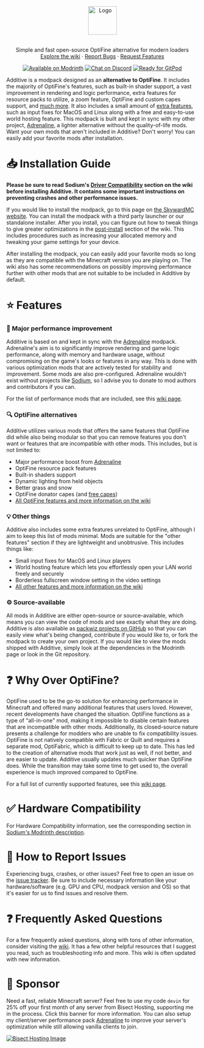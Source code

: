 <div align="center">
  <a href="https://github.com/intergrav/Additive">
    <img src="https://raw.githubusercontent.com/intergrav/Branding/main/additive/additive_textlogo_256h.png" alt="Logo" height="75">
  </a>
  <br />
  <br />
  <p align="center">
    Simple and fast open-source OptiFine alternative for modern loaders
    <br />
    <a href="https://github.com/intergrav/Additive/wiki">Explore the wiki</a>
    ·
    <a href="https://github.com/intergrav/Additive/issues">Report Bugs</a>
    ·
    <a href="https://github.com/intergrav/Additive/issues">Request Features</a>
  </p>
  <a href="https://modrinth.com/modpack/additive"><img src="https://cdn.jsdelivr.net/npm/@intergrav/devins-badges@3/assets/compact-minimal/available/modrinth_vector.svg" alt="Available on Modrinth"></a>
  <a href="https://discord.gg/36Tv44cYte"><img src="https://cdn.jsdelivr.net/npm/@intergrav/devins-badges@3/assets/compact-minimal/social/discord-singular_vector.svg" alt="Chat on Discord"></a>
  <a href="https://gitpod.io/from-referrer/"><img src="https://cdn.jsdelivr.net/npm/@intergrav/devins-badges@3/assets/compact-minimal/supported/gitpod_vector.svg" alt="Ready for GitPod"></a>
</div>

Additive is a modpack designed as an **alternative to OptiFine**. It includes the majority of OptiFine's features, such as built-in shader support, a vast improvement in rendering and logic performance, extra features for resource packs to utilize, a zoom feature, OptiFine and custom capes support, and [much more](https://github.com/intergrav/Additive/wiki/Give-up-OptiFine). It also includes a small amount of [extra features](https://github.com/intergrav/Additive/wiki/Extra-features), such as input fixes for MacOS and Linux along with a free and easy-to-use world hosting feature. This modpack is built and kept in sync with my other project, [Adrenaline](https://modrinth.com/modpack/adrenaline), a lighter alternative without the quality-of-life mods. Want your own mods that aren't included in Additive? Don't worry! You can easily add your favorite mods after installation.

# 📥 Installation Guide

**Please be sure to read Sodium's [Driver Compatibility](https://github.com/CaffeineMC/sodium-fabric/wiki/Driver-Compatibility) section on the wiki before installing Additive. It contains some important instructions on preventing crashes and other performance issues.**

If you would like to install the modpack, go to this page on [the SkywardMC website](https://skywardmc.org/additive). You can install the modpack with a third party launcher or our standalone installer. After you install, you can figure out how to tweak things to give greater optimizations in the [post-install](https://github.com/intergrav/Additive/wiki/Post-install) section of the wiki. This includes procedures such as increasing your allocated memory and tweaking your game settings for your device.

After installing the modpack, you can easily add your favorite mods so long as they are compatible with the Minecraft version you are playing on. The wiki also has some recommendations on possibly improving performance further with other mods that are not suitable to be included in Additive by default.

# ⭐ Features

### 🚀 Major performance improvement

Additive is based on and kept in sync with the [Adrenaline](https://modrinth.com/modpack/adrenaline) modpack. Adrenaline's aim is to significantly improve rendering and game logic performance, along with memory and hardware usage, without compromising on the game's looks or features in any way. This is done with various optimization mods that are actively tested for stability and improvement. Some mods are also pre-configured. Adrenaline wouldn't exist without projects like [Sodium](https://modrinth.com/mod/sodium), so I advise you to donate to mod authors and contributors if you can.

For the list of performance mods that are included, see this [wiki page](https://github.com/skywardmc/adrenaline/wiki/Performance-features).

### 🔍 OptiFine alternatives

Additive utilizes various mods that offers the same features that OptiFine did while also being modular so that you can remove features you don't want or features that are incompatible with other mods. This includes, but is not limited to:

- Major performance boost from [Adrenaline](https://modrinth.com/modpack/adrenaline)
- OptiFine resource pack features
- Built-in shaders support
- Dynamic lighting from held objects
- Better grass and snow
- OptiFine donator capes (and [free capes](https://github.com/skywardmc/additive/wiki/Supporter-cape))
- [All OptiFine features and more information on the wiki](https://github.com/skywardmc/additive/wiki/Give-up-OptiFine)

### 💡 Other things

Additive also includes some extra features unrelated to OptiFine, although I aim to keep this list of mods minimal. Mods are suitable for the "other features" section if they are lightweight and unobtrusive. This includes things like:

- Small input fixes for MacOS and Linux players
- World hosting feature which lets you effortlessly open your LAN world freely and securely
- Borderless fullscreen window setting in the video settings
- [All other features and more information on the wiki](https://github.com/skywardmc/additive/wiki/Extra-features)

### ⚙️ Source-available

All mods in Additive are either open-source or source-available, which means you can view the code of mods and see exactly what they are doing. Additive is also available as [packwiz projects on GitHub](https://github.com/skywardmc/additive) so that you can easily view what's being changed, contribute if you would like to, or fork the modpack to create your own project. If you would like to view the mods shipped with Additive, simply look at the dependencies in the Modrinth page or look in the Git repository.

# ❓ Why Over OptiFine?

OptiFine used to be the go-to solution for enhancing performance in Minecraft and offered many additional features that users loved. However, recent developments have changed the situation. OptiFine functions as a type of "all-in-one" mod, making it impossible to disable certain features that are incompatible with other mods. Additionally, its closed-source nature presents a challenge for modders who are unable to fix compatibility issues. OptiFine is not natively compatible with Fabric or Quilt and requires a separate mod, OptiFabric, which is difficult to keep up to date. This has led to the creation of alternative mods that work just as well, if not better, and are easier to update. Additive usually updates much quicker than OptiFine does. While the transition may take some time to get used to, the overall experience is much improved compared to OptiFine.

For a full list of currently supported features, see this [wiki page](https://github.com/intergrav/Additive/wiki/Give-up-OptiFine).

# ✅ Hardware Compatibility

For Hardware Compatibility information, see the corresponding section in [Sodium's Modrinth description](https://modrinth.com/mod/sodium#hardware-compatibility).

# 🐛 How to Report Issues

Experiencing bugs, crashes, or other issues? Feel free to open an issue on the [issue tracker](https://github.com/intergrav/Additive/issues). Be sure to include necessary information like your hardware/software (e.g. GPU and CPU, modpack version and OS) so that it's easier for us to find issues and resolve them.

# ❓ Frequently Asked Questions

For a few frequently asked questions, along with tons of other information, consider visiting the [wiki](https://github.com/intergrav/Additive/wiki). It has a few other helpful resources that I suggest you read, such as troubleshooting info and more. This wiki is often updated with new information.

# 🍉 Sponsor

Need a fast, reliable Minecraft server? Feel free to use my code `devin` for 25% off your first month of any server from Bisect Hosting, supporting me in the process. Click this banner for more information. You can also setup my client/server performance pack [Adrenaline](https://modrinth.com/modpack/adrenaline) to improve your server's optimization while still allowing vanilla clients to join.

[![Bisect Hosting Image](https://www.bisecthosting.com/partners/custom-banners/444cf491-d49c-4b9a-8b2d-250593122b7e.webp)](https://www.bisecthosting.com/devin)
